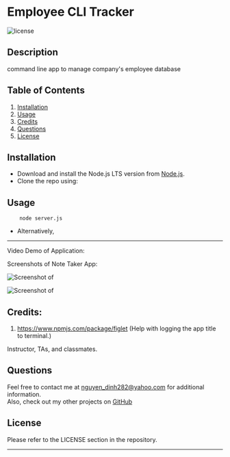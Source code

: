 # Employee CLI Tracker

![license](https://img.shields.io/badge/License-MIT-yellowgreen)

## Description
command line app to manage company's employee database


## Table of Contents
1. [Installation](#installation)
2. [Usage](#usage)
3. [Credits](#credits)
4. [Questions](#questions)  
5. [License](#license)


## Installation
- Download and install the Node.js LTS version from [Node.js](https://nodejs.org/en).
- Clone the repo using:



## Usage



        node server.js



- Alternatively,

---

Video Demo of Application:



 Screenshots of Note Taker App:

![Screenshot of ](./assets/images/)

![Screenshot of ](./assets/images/)

## Credits:

1. https://www.npmjs.com/package/figlet (Help with logging the app title to terminal.)

 Instructor, TAs, and classmates.

## Questions
Feel free to contact me at nguyen_dinh282@yahoo.com for additional information.  
Also, check out my other projects on [GitHub](https://github.com/Dinh282)


## License

Please refer to the LICENSE section in the repository.


---